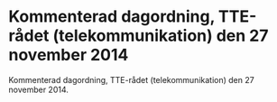 # Kommenterad dagordning, TTE-rådet (telekommunikation) den 27 november 2014

Kommenterad dagordning, TTE\-rådet (telekommunikation) den 27 november 2014\.
